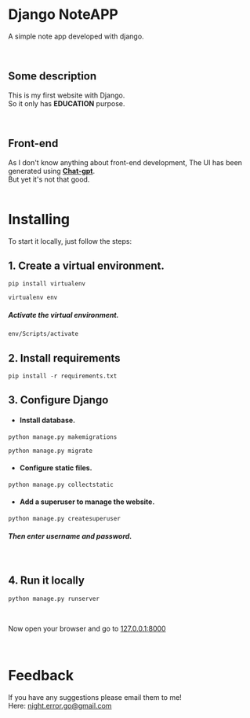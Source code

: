 # Django NoteAPP
A simple note app developed with django.

<br>

## Some description
This is my first website with Django. <br>
So it only has **EDUCATION** purpose.

<br>

## Front-end
As I don't know anything about front-end development, The UI has been generated using **[Chat-gpt](https://chat.openai.com/)**.
<br>
But yet it's not that good.
<br><br>

# Installing
To start it locally, just follow the steps:
## 1. Create a virtual environment.
```
pip install virtualenv
```
```
virtualenv env
```
##### *Activate the virtual environment*.
```
env/Scripts/activate
```
## 2. Install requirements
```
pip install -r requirements.txt
```
## 3. Configure Django
+ #### Install database.
```
python manage.py makemigrations
```
```
python manage.py migrate
```
+ #### Configure static files.
```
python manage.py collectstatic
```
+ #### Add a superuser to manage the website.
```
python manage.py createsuperuser
```
##### Then enter username and password.
<br>

## 4. Run it locally
```
python manage.py runserver
```
<br>

Now open your browser and go to [127.0.0.1:8000](http://127.0.0.1:8000)

<br>

# Feedback
If you have any suggestions please email them to me!<br>
Here: night.error.go@gmail.com